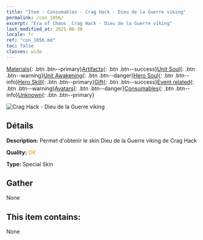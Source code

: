 ```yaml
---
title: "Item - Consumables - Crag Hack - Dieu de la Guerre viking"
permalink: /con_1056/
excerpt: "Era of Chaos  Crag Hack - Dieu de la Guerre viking"
last_modified_at: 2021-06-30
locale: fr
ref: "con_1056.md"
toc: false
classes: wide
---
```

 [Materials](/ItemsFR/){: .btn .btn--primary}[Artifacts](/ItemsFR/Artifacts/){: .btn .btn--success}[Unit Soul](/ItemsFR/UnitSoul/){: .btn .btn--warning}[Unit Awakening](/ItemsFR/UnitAwakening/){: .btn .btn--danger}[Hero Soul](/ItemsFR/HeroSoul/){: .btn .btn--info}[Hero Skill](/ItemsFR/HeroSkill/){: .btn .btn--primary}[Gift](/ItemsFR/Gift/){: .btn .btn--success}[Event related](/ItemsFR/Events/){: .btn .btn--warning}[Avatars](/ItemsFR/Avatars/){: .btn .btn--danger}[Consumables](/ItemsFR/Consumables/){: .btn .btn--info}[Unknown](/ItemsFR/Unknown/){: .btn .btn--primary}

 ![Crag Hack - Dieu de la Guerre viking](/images/h/h_CragHack3.jpg)

## Détails
 **Description:** Permet d'obtenir le skin Dieu de la Guerre viking de Crag Hack

 **Quality:** <span style="color: #FF8C00">OK</span>

 **Type:** Special Skin

## Gather

  None

## This item contains:

  None

